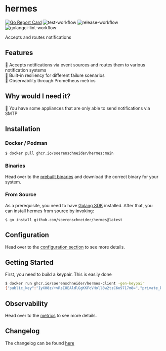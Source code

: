 # hermes
[![Go Report Card](https://goreportcard.com/badge/github.com/soerenschneider/hermes)](https://goreportcard.com/report/github.com/soerenschneider/hermes)
![test-workflow](https://github.com/soerenschneider/hermes/actions/workflows/test.yaml/badge.svg)
![release-workflow](https://github.com/soerenschneider/hermes/actions/workflows/release-container.yaml/badge.svg)
![golangci-lint-workflow](https://github.com/soerenschneider/hermes/actions/workflows/golangci-lint.yaml/badge.svg)

Accepts and routes notifications

## Features

📣 Accepts notifications via event sources and routes them to various notification systems<br/>
🏰 Built-in resiliency for different failure scenarios<br/>
🔭 Observability through Prometheus metrics

## Why would I need it?

📌 You have some appliances that are only able to send notifications via SMTP<br/>

## Installation

### Docker / Podman
````shell
$ docker pull ghcr.io/soerenschneider/hermes:main
````

### Binaries
Head over to the [prebuilt binaries](https://github.com/soerenschneider/hermes/releases) and download the correct binary for your system.

### From Source
As a prerequisite, you need to have [Golang SDK](https://go.dev/dl/) installed. After that, you can install hermes from source by invoking:
```text
$ go install github.com/soerenschneider/hermes@latest
```

## Configuration

Head over to the [configuration section](docs/configuration.md) to see more details.


## Getting Started

First, you need to build a keypair. This is easily done
```bash
$ docker run ghcr.io/soerenschneider/hermes-client -gen-keypair
{"public_key":"IyXH8z/+vRsIUEAldlGgKKFcVHoll8w2tzC6o9717m8=","private_key":"h7jrhYupN0LVPnVWqFun6sN+bWNr0B0mh7/mgRaKnhsjJcfzP/69GwhQQCV2UaAooVxUeiWXzDa3MLqj3vXubw=="}
```

## Observability
Head over to the [metrics](docs/metrics.md) to see more details.

## Changelog
The changelog can be found [here](CHANGELOG.md)